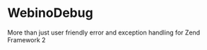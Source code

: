 WebinoDebug
===========

More than just user friendly error and exception handling for Zend Framework 2
